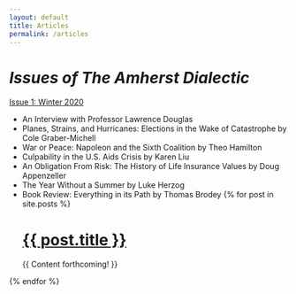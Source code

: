 ```yaml
---
layout: default
title: Articles
permalink: /articles
---
```

# _Issues of The Amherst Dialectic_ 



[Issue 1: Winter 2020](https://issuu.com/thomasbrodey/docs/the-dialectic-winter-2020)
* An Interview with Professor Lawrence Douglas
* Planes, Strains, and Hurricanes: Elections in the Wake of Catastrophe by Cole Graber-Michell 
* War or Peace: Napoleon and the Sixth Coalition by Theo Hamilton 
* Culpability in the U.S. Aids Crisis by Karen Liu 
* An Obligation From Risk: The History of Life Insurance Values by Doug Appenzeller 
* The Year Without a Summer by Luke Herzog 
* Book Review: Everything in its Path by Thomas Brodey 
{% for post in site.posts %}
  <h1><a class="nounderline black" href="{{ post.url }}">{{ post.title }}</a></h1>
  {{ Content forthcoming! }}
{% endfor %}
